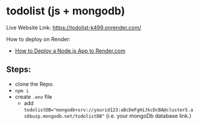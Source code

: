 # todolist (js + mongodb)

Live Website Link: https://todolist-k499.onrender.com/

How to deploy on Render:
- [How to Deploy a Node.js App to Render.com](https://www.youtube.com/watch?v=bnCOyGaSe84)

## Steps:
- clone the Repo.
- `npm i`
- create `.env` file
  - add `todolistDB="mongodb+srv://yourid123:aBcDeFgHiJkcDcBA@cluster5.as6buzp.mongodb.net/todolistDB"` (i.e. your mongoDb database link.)
